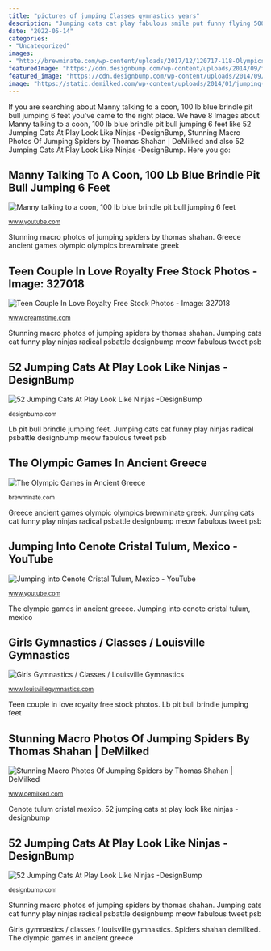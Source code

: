 ```yaml
---
title: "pictures of jumping Classes gymnastics years"
description: "Jumping cats cat play fabulous smile put funny flying 500px animals ninjas face ninja salovaara peter snow designbump dancing netloid"
date: "2022-05-14"
categories:
- "Uncategorized"
images:
- "http://brewminate.com/wp-content/uploads/2017/12/120717-118-Olympics-Greece-History-191x300.jpg"
featuredImage: "https://cdn.designbump.com/wp-content/uploads/2014/09/funny-jumping-cats-93__880.jpg"
featured_image: "https://cdn.designbump.com/wp-content/uploads/2014/09/funny-jumping-cats-93__880.jpg"
image: "https://static.demilked.com/wp-content/uploads/2014/01/jumping-spiders-macro-photography-thomas-shahan-8.jpg"
---
```


If you are searching about Manny talking to a coon, 100 lb blue brindle pit bull jumping 6 feet you've came to the right place. We have 8 Images about Manny talking to a coon, 100 lb blue brindle pit bull jumping 6 feet like 52 Jumping Cats At Play Look Like Ninjas -DesignBump, Stunning Macro Photos Of Jumping Spiders by Thomas Shahan | DeMilked and also 52 Jumping Cats At Play Look Like Ninjas -DesignBump. Here you go:

## Manny Talking To A Coon, 100 Lb Blue Brindle Pit Bull Jumping 6 Feet

![Manny talking to a coon, 100 lb blue brindle pit bull jumping 6 feet](http://i.ytimg.com/vi/Vs2AuRLY7S8/maxresdefault.jpg "52 jumping cats at play look like ninjas -designbump")

<small>www.youtube.com</small>

Stunning macro photos of jumping spiders by thomas shahan. Greece ancient games olympic olympics brewminate greek

## Teen Couple In Love Royalty Free Stock Photos - Image: 327018

![Teen Couple In Love Royalty Free Stock Photos - Image: 327018](https://thumbs.dreamstime.com/x/teen-couple-love-327018.jpg "Teen couple in love royalty free stock photos")

<small>www.dreamstime.com</small>

Stunning macro photos of jumping spiders by thomas shahan. Jumping cats cat funny play ninjas radical psbattle designbump meow fabulous tweet psb

## 52 Jumping Cats At Play Look Like Ninjas -DesignBump

![52 Jumping Cats At Play Look Like Ninjas -DesignBump](https://cdn.designbump.com/wp-content/uploads/2014/09/funny-jumping-cats-93__880.jpg "52 jumping cats at play look like ninjas -designbump")

<small>designbump.com</small>

Lb pit bull brindle jumping feet. Jumping cats cat funny play ninjas radical psbattle designbump meow fabulous tweet psb

## The Olympic Games In Ancient Greece

![The Olympic Games in Ancient Greece](http://brewminate.com/wp-content/uploads/2017/12/120717-118-Olympics-Greece-History-191x300.jpg "Classes gymnastics years")

<small>brewminate.com</small>

Greece ancient games olympic olympics brewminate greek. Jumping cats cat funny play ninjas radical psbattle designbump meow fabulous tweet psb

## Jumping Into Cenote Cristal Tulum, Mexico - YouTube

![Jumping into Cenote Cristal Tulum, Mexico - YouTube](http://i.ytimg.com/vi/Dzt1RrDKAWM/maxresdefault.jpg "Lb pit bull brindle jumping feet")

<small>www.youtube.com</small>

The olympic games in ancient greece. Jumping into cenote cristal tulum, mexico

## Girls Gymnastics / Classes / Louisville Gymnastics

![Girls Gymnastics / Classes / Louisville Gymnastics](https://www.louisvillegymnastics.com/images/classes/girls/6.jpg "Greece ancient games olympic olympics brewminate greek")

<small>www.louisvillegymnastics.com</small>

Teen couple in love royalty free stock photos. Lb pit bull brindle jumping feet

## Stunning Macro Photos Of Jumping Spiders By Thomas Shahan | DeMilked

![Stunning Macro Photos Of Jumping Spiders by Thomas Shahan | DeMilked](https://static.demilked.com/wp-content/uploads/2014/01/jumping-spiders-macro-photography-thomas-shahan-8.jpg "Girls gymnastics / classes / louisville gymnastics")

<small>www.demilked.com</small>

Cenote tulum cristal mexico. 52 jumping cats at play look like ninjas -designbump

## 52 Jumping Cats At Play Look Like Ninjas -DesignBump

![52 Jumping Cats At Play Look Like Ninjas -DesignBump](https://designbump.com/wp-content/uploads/2014/09/funny-jumping-cats-18__880.jpg "52 jumping cats at play look like ninjas -designbump")

<small>designbump.com</small>

Stunning macro photos of jumping spiders by thomas shahan. Jumping cats cat funny play ninjas radical psbattle designbump meow fabulous tweet psb

Girls gymnastics / classes / louisville gymnastics. Spiders shahan demilked. The olympic games in ancient greece
